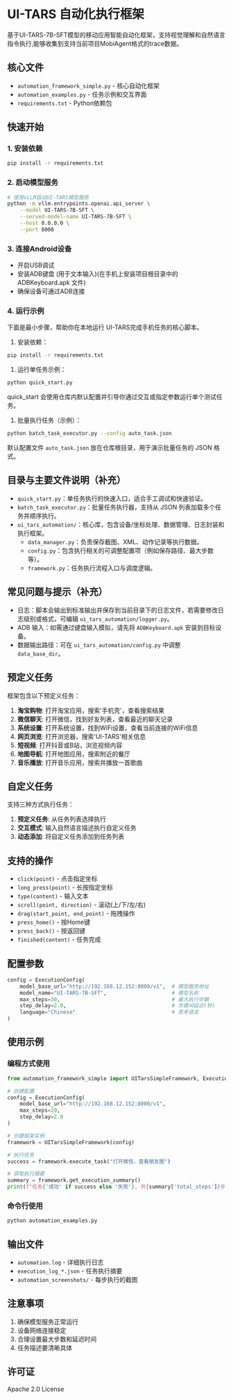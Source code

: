 # UI-TARS 自动化执行框架

基于UI-TARS-7B-SFT模型的移动应用智能自动化框架，支持视觉理解和自然语言指令执行,能够收集到支持当前项目MobiAgent格式的trace数据。

## 核心文件

- `automation_framework_simple.py` - 核心自动化框架
- `automation_examples.py` - 任务示例和交互界面
- `requirements.txt` - Python依赖包

## 快速开始

### 1. 安装依赖
```bash
pip install -r requirements.txt
```

### 2. 启动模型服务
```bash
# 使用vLLM启动UI-TARS模型服务
python -m vllm.entrypoints.openai.api_server \
    --model UI-TARS-7B-SFT \
    --served-model-name UI-TARS-7B-SFT \
    --host 0.0.0.0 \
    --port 8000
```

### 3. 连接Android设备
- 开启USB调试
- 安装ADB键盘 (用于文本输入)(在手机上安装项目根目录中的 ADBKeyboard.apk 文件)
- 确保设备可通过ADB连接

### 4. 运行示例

下面是最小步骤，帮助你在本地运行 UI-TARS完成手机任务的核心脚本。

1. 安装依赖：
```bash
pip install -r requirements.txt
```

1. 运行单任务示例：
```bash
python quick_start.py
```
quick_start 会使用仓库内默认配置并引导你通过交互或指定参数运行单个测试任务。

1. 批量执行任务（示例）：
```bash
python batch_task_executor.py --config auto_task.json
```
默认配置文件 `auto_task.json` 放在仓库根目录，用于演示批量任务的 JSON 格式。

## 目录与主要文件说明（补充）
- `quick_start.py`：单任务执行的快速入口，适合手工调试和快速验证。
- `batch_task_executor.py`：批量任务执行器，支持从 JSON 列表加载多个任务并顺序执行。
- `ui_tars_automation/`：核心库，包含设备/坐标处理、数据管理、日志封装和执行框架。
  - `data_manager.py`：负责保存截图、XML、动作记录等执行数据。
  - `config.py`：包含执行相关的可调整配置项（例如保存路径、最大步数等）。
  - `framework.py`：任务执行流程入口与调度逻辑。

## 常见问题与提示（补充）
- 日志：脚本会输出到标准输出并保存到当前目录下的日志文件，若需要修改日志级别或格式，可编辑 `ui_tars_automation/logger.py`。
- ADB 输入：如需通过键盘输入模拟，请先将 `ADBKeyboard.apk` 安装到目标设备。
- 数据输出路径：可在 `ui_tars_automation/config.py` 中调整 `data_base_dir`。

## 预定义任务

框架包含以下预定义任务：

1. **淘宝购物**: 打开淘宝应用，搜索'手机壳'，查看搜索结果
2. **微信聊天**: 打开微信，找到好友列表，查看最近的聊天记录  
3. **系统设置**: 打开系统设置，找到WiFi设置，查看当前连接的WiFi信息
4. **网页浏览**: 打开浏览器，搜索'UI-TARS'相关信息
5. **短视频**: 打开抖音或B站，浏览视频内容
6. **地图导航**: 打开地图应用，搜索附近的餐厅
7. **音乐播放**: 打开音乐应用，搜索并播放一首歌曲

## 自定义任务

支持三种方式执行任务：

1. **预定义任务**: 从任务列表选择执行
2. **交互模式**: 输入自然语言描述执行自定义任务
3. **动态添加**: 将自定义任务添加到任务列表

## 支持的操作

- `click(point)` - 点击指定坐标
- `long_press(point)` - 长按指定坐标
- `type(content)` - 输入文本
- `scroll(point, direction)` - 滚动(上/下/左/右)
- `drag(start_point, end_point)` - 拖拽操作
- `press_home()` - 按Home键
- `press_back()` - 按返回键
- `finished(content)` - 任务完成

## 配置参数

```python
config = ExecutionConfig(
    model_base_url="http://192.168.12.152:8000/v1",  # 模型服务地址
    model_name="UI-TARS-7B-SFT",                     # 模型名称
    max_steps=30,                                    # 最大执行步数
    step_delay=2.0,                                  # 步骤间延迟(秒)
    language="Chinese"                               # 思考语言
)
```

## 使用示例

### 编程方式使用
```python
from automation_framework_simple import UITarsSimpleFramework, ExecutionConfig

# 创建配置
config = ExecutionConfig(
    model_base_url="http://192.168.12.152:8000/v1",
    max_steps=20,
    step_delay=2.0
)

# 创建框架实例
framework = UITarsSimpleFramework(config)

# 执行任务
success = framework.execute_task("打开微信，查看朋友圈")

# 获取执行摘要
summary = framework.get_execution_summary()
print(f"任务{'成功' if success else '失败'}, 共{summary['total_steps']}步")
```

### 命令行使用
```bash
python automation_examples.py
```

## 输出文件

- `automation.log` - 详细执行日志
- `execution_log_*.json` - 任务执行摘要
- `automation_screenshots/` - 每步执行的截图

## 注意事项

1. 确保模型服务正常运行
2. 设备网络连接稳定
3. 合理设置最大步数和延迟时间
4. 任务描述要清晰具体

## 许可证

Apache 2.0 License
